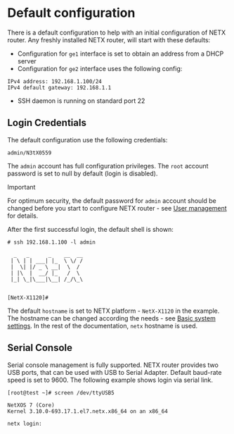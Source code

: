 # Default configuration #

There is a default configuration to help with an initial configuration of NETX router. Any freshly installed NETX router, will start with these defaults:

* Configuration for `ge1` interface is set to obtain an address from a DHCP server 
* Configuration for `ge2` interface uses the following config:

```
IPv4 address: 192.168.1.100/24
IPv4 default gateway: 192.168.1.1
```

* SSH daemon is running on standard port 22

## Login Credentials ###

The default configuration use the following credentials:

```
admin/N3tX0559
```

The `admin` account has full configuration privileges. The `root` account password is set to null by default (login is disabled). 

> [!IMPORTANT]
> For optimum security, the default password for `admin` account should be changed before you start to configure NETX 
> router - see [User management](system/basics.md#user-management) for details.

After the first successful login, the default shell is shown:

```
# ssh 192.168.1.100 -l admin

  _   _      _    __  __
 | \ | | ___| |_  \ \/ /
 |  \| |/ _ \ __|  \  / 
 | |\  |  __/ |_   /  \ 
 |_| \_|\___|\__| /_/\_\
                      

[NetX-X1120]#  
```

The default `hostname` is set to NETX platform - `NetX-X1120` in the example. The hostname can be changed according the needs - see [Basic system settings](system/basics.md#hostname). In the rest of the documentation, `netx` hostname is used.

## Serial Console 

Serial console management is fully supported. NETX router provides two USB ports, that can be used with USB to Serial Adapter. Default baud-rate speed 
is set to 9600. The following example shows login via serial link.

```
[root@test ~]# screen /dev/ttyUSB5

NetXOS 7 (Core)
Kernel 3.10.0-693.17.1.el7.netx.x86_64 on an x86_64

netx login: 
```
